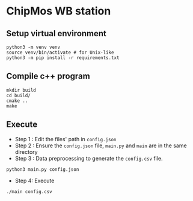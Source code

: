 # ChipMos WB station

## Setup virtual environment

```shell=
python3 -m venv venv
source venv/bin/activate # for Unix-like
python3 -m pip install -r requirements.txt
```

## Compile c++ program

```shell=
mkdir build
cd build/
cmake ..
make
```


## Execute

* Step 1 : Edit the files' path in `config.json`
* Step 2 : Ensure the `config.json` file, `main.py` and `main` are in the same directory
* Step 3 : Data preprocessing to generate the `config.csv` file.
```shell=
python3 main.py config.json
```
* Step 4: Execute
```shell=
./main config.csv
```
